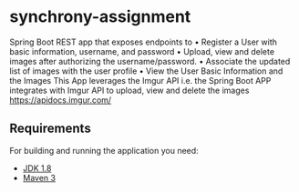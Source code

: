 # synchrony-assignment
Spring Boot REST app that exposes endpoints to
• Register a User with basic information, username, and password
• Upload, view and delete images after authorizing the username/password.
• Associate the updated list of images with the user profile
• View the User Basic Information and the Images
This App leverages the Imgur API i.e. the Spring Boot APP  integrates with Imgur API to upload, view and delete the images
https://apidocs.imgur.com/

## Requirements

For building and running the application you need:

- [JDK 1.8](http://www.oracle.com/technetwork/java/javase/downloads/jdk8-downloads-2133151.html)
- [Maven 3](https://maven.apache.org)
